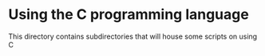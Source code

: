 # Using the C programming language

This directory contains subdirectories that will house some scripts on using C

